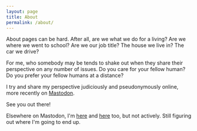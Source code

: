 ```yaml
---
layout: page
title: About
permalink: /about/
---
```


About pages can be hard. After all, are we what we do for a living? Are we where we went to school? Are we our job title? The house we live in? The car we drive?

For me, who somebody may be tends to shake out when they share their perspective on any number of issues. Do you care for your fellow human? Do you prefer your fellow humans at a distance?

I try and share my perspective judiciously and pseudonymously online, more recently on <a rel="me" href="https://infosec.exchange/@binsk">Mastodon</a>.

See you out there!

Elsewhere on Mastodon, I'm <a rel="me" href="https://bldg7.social/@binsk">here</a> and <a rel="me" href="https://defcon.social/@binsk">here</a> too, but not actively. Still figuring out where I'm going to end up.
